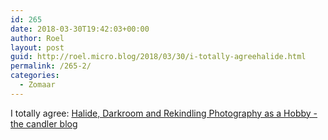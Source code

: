 ```yaml
---
id: 265
date: 2018-03-30T19:42:03+00:00
author: Roel
layout: post
guid: http://roel.micro.blog/2018/03/30/i-totally-agreehalide.html
permalink: /265-2/
categories:
  - Zomaar
---
```

I totally agree:
[Halide, Darkroom and Rekindling Photography as a Hobby - the candler blog](http://www.candlerblog.com/2018/03/30/iphone-photography/)